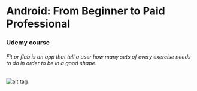 # Android: From Beginner to Paid Professional
### Udemy course
###### Fit or flab is an app that tell a user how many sets of every exercise needs to do in order to be in a good shape.

![alt tag](https://raw.github.com/woemike/FitOrFlab/master/Pictures/image.png)